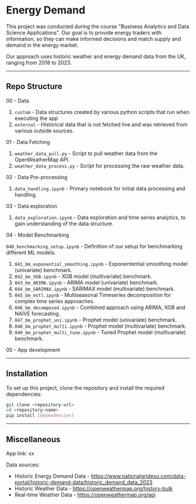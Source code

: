 # Energy Demand

This project was conducted during the course "Business Analytics and Data Science Applications". 
Our goal is to provide energy traders with information, so they can make informed decisions and match supply and demand in the energy market. 

Our approach uses historic weather and energy demand data from the UK, ranging from 2018 to 2023. 

---

## Repo Structure

00 - Data
  1.  `custom` - Data structures created by various python scripts that run when executing the app
  2.  `external` - Historical data that is not fetched live and was retrieved from various outside sources. 

01 - Data Fetching
  1.  `weather_data_pull.py` - Script to pull weather data from the OpenWeatherMap API.
  2.  `weather_data_process.py` - Script for processing the raw weather data.

02 - Data Pre-processing
  1. `data_handling.ipynb` - Primary notebook for initial data processing and handling.

03 - Data exploration
  1. `data_exploration.ipynb` - Data exploration and time series analytics, to gain understanding of the data structure.

04 - Model Benchmarking

`040_benchmarking_setup.ipynb` - Definition of our setup for benchmarking different ML models. 
  1. `041_bm_exponential_smoothing.ipynb` - Exponentential smoothing model (univariate) benchmark.
  2. `042_bm_XGB.ipynb` - XGB model (multivariate) benchmark. 
  3. `043_bm_ARIMA.ipynb` - ARIMA model (univariate) benchmark. 
  4. `044_bm_SARIMAX.ipynb` - SARIMAX model (multivariate) benchmark.
  5. `045_bm_mstl.ipynb` - Multiseasonal Timeseries decomposition for complex time series approaches.
  6. `046_bm_decomposed.ipynb` - Combined approach using ARIMA, XGB and NAIVE forecasting. 
  7. `047_bm_prophet_uni.ipynb` - Prophet model (univariate) benchmark. 
  8. `048_bm_prophet_multi.ipynb` - Prophet model (multivariate) benchmark.
  9. `049_bm_prophet_multi_tune.ipynb` - Tuned Prophet model (multivariate) benchmark.

05 - App development

---

## Installation
To set up this project, clone the repository and install the required dependencies:
```bash
git clone <repository-url>
cd <repository-name>
pip install [dependencies]
```

---

## Miscellaneous 

App link:
xx

Data sources:
- Historic Energy Demand Data - https://www.nationalgrideso.com/data-portal/historic-demand-data/historic_demand_data_2023
- Historic Weather Data - https://openweathermap.org/history-bulk
- Real-time Weather Data - https://openweathermap.org/api

